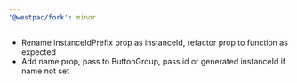 ```yaml
---
'@westpac/fork': minor
---
```


- Rename instanceIdPrefix prop as instanceId, refactor prop to function as expected
- Add name prop, pass to ButtonGroup, pass id or generated instanceId if name not set
